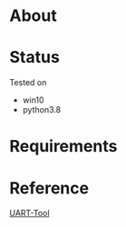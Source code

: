# About

# Status

Tested on
 * win10 
 * python3.8

# Requirements






# Reference
[UART-Tool](https://github.com/suoglu/UART-Tool)
